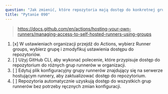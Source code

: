 ```yaml
---
question: "Jak zmienić, które repozytoria mają dostęp do konkretnej grupy runnerów w organizacji?"
title: "Pytanie 090"
---
```


> https://docs.github.com/en/actions/hosting-your-own-runners/managing-access-to-self-hosted-runners-using-groups
1. [x] W ustawieniach organizacji przejdź do Actions, wybierz Runner groups, wybierz grupę i zmodyfikuj ustawienia dostępu do repozytoriów.
1. [ ] Użyj GitHub CLI, aby wykonać polecenie, które przypisuje dostęp do repozytorium do różnych grup runnerów w organizacji.
1. [ ] Edytuj plik konfiguracyjny grupy runnerów znajdujący się na serwerze hostującym runnery, aby zaktualizować dostęp do repozytorium.
1. [ ] Repozytoria automatycznie uzyskują dostęp do wszystkich grup runnerów bez potrzeby ręcznych zmian konfiguracji.
